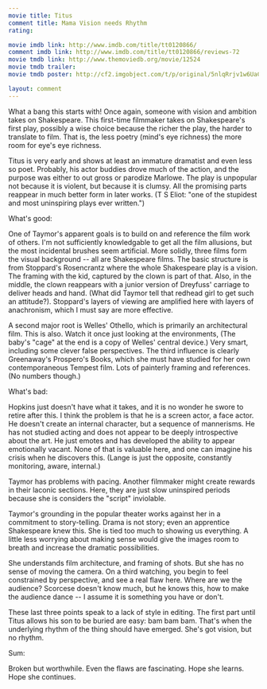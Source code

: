 ```yaml
---
movie title: Titus
comment title: Mama Vision needs Rhythm
rating: 

movie imdb link: http://www.imdb.com/title/tt0120866/
comment imdb link: http://www.imdb.com/title/tt0120866/reviews-72
movie tmdb link: http://www.themoviedb.org/movie/12524
movie tmdb trailer: 
movie tmdb poster: http://cf2.imgobject.com/t/p/original/5nlqRrjv1w6UaC6IMrwQFoVbqkm.jpg

layout: comment
---
```


What a bang this starts with! Once again, someone with vision and ambition takes on Shakespeare. This first-time filmmaker takes on Shakespeare's first play, possibly a wise choice because the richer the play, the harder to translate to film. That is, the less poetry (mind's eye richness) the more room for eye's eye richness.

Titus is very early and shows at least an immature dramatist and even less so poet. Probably, his actor buddies drove much of the action, and the purpose was either to out gross or parodize Marlowe. The play is unpopular not because it is violent, but because it is clumsy. All the promising parts reappear in much better form in later works. (T S Eliot: "one of the stupidest and most uninspiring plays ever written.")

What's good:

One of Taymor's apparent goals is to build on and reference the film work of others. I'm not sufficiently knowledgable to get all the film allusions, but the most incidental brushes seem artificial. More solidly, three films form the visual background -- all are Shakespeare films. The basic structure is from Stoppard's Rosencrantz where the whole Shakespeare play is a vision. The framing with the kid, captured by the clown is part of that. Also, in the middle, the clown reappears with a junior version of Dreyfuss' carriage to deliver heads and hand. (What did Taymor tell that redhead girl to get such an attitude?). Stoppard's layers of viewing are amplified here with layers of anachronism, which I must say are more effective.

A second major root is Welles' Othello, which is primarily an architectural film. This is also. Watch it once just looking at the environments, (The baby's "cage" at the end is a copy of Welles' central device.) Very smart, including some clever false perspectives. The third influence is clearly Greenaway's Prospero's Books, which she must have studied for her own contemporaneous Tempest film. Lots of painterly framing and references. (No numbers though.)

What's bad:

Hopkins just doesn't have what it takes, and it is no wonder he swore to retire after this. I think the problem is that he is a screen actor, a face actor. He doesn't create an internal character, but a sequence of mannerisms. He has not studied acting and does not appear to be deeply introspective about the art. He just emotes and has developed the ability to appear emotionally vacant. None of that is valuable here, and one can imagine his crisis when he discovers this. (Lange is just the opposite, constantly monitoring, aware, internal.)

Taymor has problems with pacing. Another filmmaker might create rewards in their laconic sections. Here, they are just slow uninspired periods because she is considers the "script" inviolable.

Taymor's grounding in the popular theater works against her in a commitment to story-telling. Drama is not story; even an apprentice Shakespeare knew this. She is tied too much to showing us everything. A little less worrying about making sense would give the images room to breath and increase the dramatic possibilities.

She understands film architecture, and framing of shots. But she has no sense of moving the camera. On a third watching, you begin to feel constrained by perspective, and see a real flaw here. Where are we the audience? Scorcese doesn't know much, but he knows this, how to make the audience dance -- I assume it is something you have or don't.

These last three points speak to a lack of style in editing. The first part until Titus allows his son to be buried are easy: bam bam bam. That's when the underlying rhythm of the thing should have emerged. She's got vision, but no rhythm.

Sum: 

Broken but worthwhile. Even the flaws are fascinating. Hope she learns. Hope she continues.